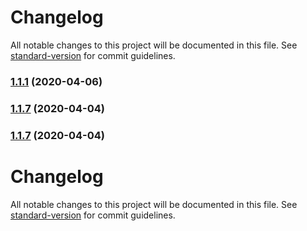 # Changelog

All notable changes to this project will be documented in this file. See [standard-version](https://github.com/conventional-changelog/standard-version) for commit guidelines.

### [1.1.1](https://github.com/obserfy/vor/compare/v1.1.7...v1.1.1) (2020-04-06)

### [1.1.7](https://github.com/obserfy/vor/compare/v1.1.6...v1.1.7) (2020-04-04)

### [1.1.7](https://github.com/obserfy/vor/compare/v1.1.6...v1.1.7) (2020-04-04)

# Changelog

All notable changes to this project will be documented in this file. See [standard-version](https://github.com/conventional-changelog/standard-version) for commit guidelines.
